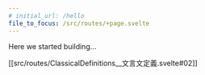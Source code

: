 ```yaml
---
# initial_url: /hello
file_to_focus: /src/routes/+page.svelte
---
```


Here we started building...

[[src/routes/ClassicalDefinitions__文言文定義.svelte#02]]